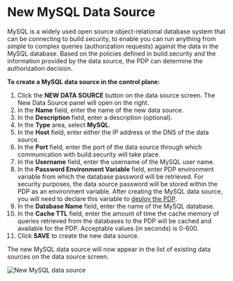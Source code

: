 # New MySQL Data Source

MySQL is a widely used open source object-relational database system that can be connecting to build.security, to enable you can run anything from simple to complex queries \(authorization requests\) against the data in the MySQL database. Based on the policies defined in build.security and the information provided by the data source, the PDP can determine the authorization decision.

**To create a MySQL data source in the control plane:**

1. Click the **NEW DATA SOURCE** button on the data source screen. The New Data Source panel will open on the right.
2. In the **Name** field, enter the name of the new data source.
3. In the **Description** field, enter a description \(optional\).
4. In the **Type** area, select **MySQL**.
5. In the **Host** field, enter either the IP address or the DNS of the data source.
6. In the **Port** field, enter the port of the data source through which communication with build.security will take place.
7. In the **Username** field, enter the username of the MySQL user name.
8. In the **Password Environment Variable** field, enter PDP environment variable from which the database password will be retrieved. For security purposes, the data source password will be stored within the PDP as an environment variable. After creating the MySQL data source, you will need to declare this variable to [deploy the PDP](https://docs.build.security/docs/deploying-a-pdp).
9. In the **Database Name** field, enter the name of the MySQL database.
10. In the **Cache TTL** field, enter the amount of time the cache memory of queries retrieved from the databases to the PDP will be cached and available for the PDP. Acceptable values \(in seconds\) is 0-600.
11. Click **SAVE** to create the new data source.

The new MySQL data source will now appear in the list of existing data sources on the data source screen.

![New MySQL data source](https://files.readme.io/1c3c0a3-Screen_Shot_2021-03-08_at_11.47.34.png)



